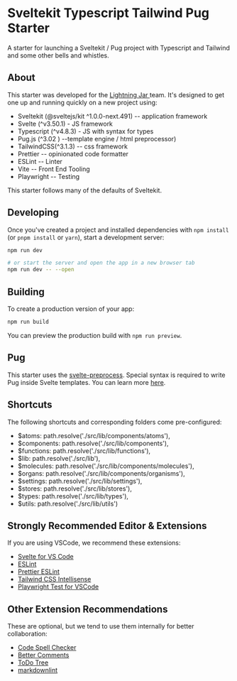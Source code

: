 # Sveltekit Typescript Tailwind Pug Starter

A starter for launching a Sveltekit / Pug project with Typescript and Tailwind and some other bells and whistles.

## About

This starter was developed for the [Lightning Jar ](URL 'https://lightningjar.com') team. It's designed to get one up and running quickly on a new project using:

- Sveltekit (@sveltejs/kit ^1.0.0-next.491) -- application framework
- Svelte (^v3.50.1) - JS framework
- Typescript (^v4.8.3) - JS with syntax for types
- Pug.js (^3.02 ) --template engine / html preprocessor)
- TailwindCSS(^3.1.3) -- css framework
- Prettier -- opinionated code formatter
- ESLint -- Linter
- Vite -- Front End Tooling
- Playwright -- Testing

This starter follows many of the defaults of Sveltekit.

## Developing

Once you've created a project and installed dependencies with `npm install` (or `pnpm install` or `yarn`), start a development server:

```bash
npm run dev

# or start the server and open the app in a new browser tab
npm run dev -- --open
```

## Building

To create a production version of your app:

```bash
npm run build
```

You can preview the production build with `npm run preview`.

## Pug

This starter uses the [svelte-preprocess](URL 'https://github.com/sveltejs/svelte-preprocess'). Special syntax is required to write Pug inside Svelte templates. You can learn more [here](URL 'https://github.com/sveltejs/svelte-preprocess/blob/HEAD/docs/preprocessing.md#preprocessors').

## Shortcuts

The following shortcuts and corresponding folders come pre-configured:

- $atoms: path.resolve('./src/lib/components/atoms'),
- $components: path.resolve('./src/lib/components'),
- $functions: path.resolve('./src/lib/functions'),
- $lib: path.resolve('./src/lib'),
- $molecules: path.resolve('./src/lib/components/molecules'),
- $organs: path.resolve('./src/lib/components/organisms'),
- $settings: path.resolve('./src/lib/settings'),
- $stores: path.resolve('./src/lib/stores'),
- $types: path.resolve('./src/lib/types'),
- $utils: path.resolve('./src/lib/utils')

## Strongly Recommended Editor & Extensions

If you are using VSCode, we recommend these extensions:

- [Svelte for VS Code](URL 'https://marketplace.visualstudio.com/items?itemName=svelte.svelte-vscode')
- [ESLint](URL 'https://marketplace.visualstudio.com/items?itemName=dbaeumer.vscode-eslint')
- [Prettier ESLint](URL 'https://marketplace.visualstudio.com/items?itemName=rvest.vs-code-prettier-eslint')
- [Tailwind CSS Intellisense](URL 'https://marketplace.visualstudio.com/items?itemName=bradlc.vscode-tailwindcss')
- [Playwright Test for VSCode](URL 'https://marketplace.visualstudio.com/items?itemName=ms-playwright.playwright')

## Other Extension Recommendations

These are optional, but we tend to use them internally for better collaboration:

- [Code Spell Checker](URL 'https://marketplace.visualstudio.com/items?itemName=aaron-bond.better-comments')
- [Better Comments](URL 'https://marketplace.visualstudio.com/items?itemName=aaron-bond.better-comments')
- [ToDo Tree](URL 'https://marketplace.visualstudio.com/items?itemName=Gruntfuggly.todo-tree')
- [markdownlint](URL 'https://marketplace.visualstudio.com/items?itemName=DavidAnson.vscode-markdownlint')
